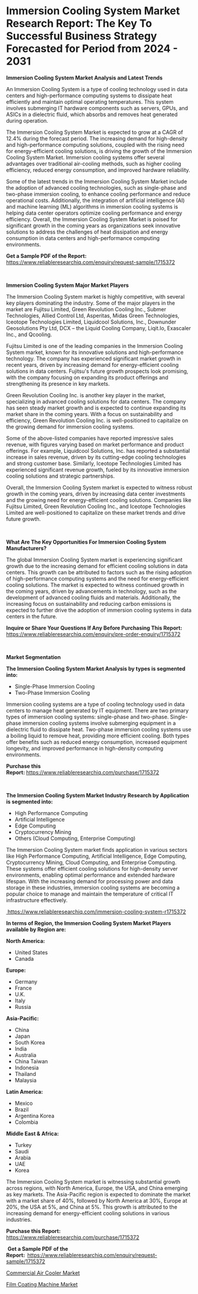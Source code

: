 <p><h1>Immersion Cooling System Market Research Report: The Key To Successful Business Strategy Forecasted for Period from 2024 - 2031</h1></p><p><strong>Immersion Cooling System Market Analysis and Latest Trends</strong></p>
<p><p>An Immersion Cooling System is a type of cooling technology used in data centers and high-performance computing systems to dissipate heat efficiently and maintain optimal operating temperatures. This system involves submerging IT hardware components such as servers, GPUs, and ASICs in a dielectric fluid, which absorbs and removes heat generated during operation.</p><p>The Immersion Cooling System Market is expected to grow at a CAGR of 12.4% during the forecast period. The increasing demand for high-density and high-performance computing solutions, coupled with the rising need for energy-efficient cooling solutions, is driving the growth of the Immersion Cooling System Market. Immersion cooling systems offer several advantages over traditional air-cooling methods, such as higher cooling efficiency, reduced energy consumption, and improved hardware reliability.</p><p>Some of the latest trends in the Immersion Cooling System Market include the adoption of advanced cooling technologies, such as single-phase and two-phase immersion cooling, to enhance cooling performance and reduce operational costs. Additionally, the integration of artificial intelligence (AI) and machine learning (ML) algorithms in immersion cooling systems is helping data center operators optimize cooling performance and energy efficiency. Overall, the Immersion Cooling System Market is poised for significant growth in the coming years as organizations seek innovative solutions to address the challenges of heat dissipation and energy consumption in data centers and high-performance computing environments.</p></p>
<p><strong>Get a Sample PDF of the Report:&nbsp;</strong> <a href="https://www.reliableresearchiq.com/enquiry/request-sample/1715372">https://www.reliableresearchiq.com/enquiry/request-sample/1715372</a></p>
<p>&nbsp;</p>
<p><strong>Immersion Cooling System Major Market Players</strong></p>
<p><p>The Immersion Cooling System market is highly competitive, with several key players dominating the industry. Some of the major players in the market are Fujitsu Limited, Green Revolution Cooling Inc., Submer Technologies, Allied Control Ltd, Asperitas, Midas Green Technologies, Iceotope Technologies Limited, Liquidcool Solutions, Inc., Downunder Geosolutions Pty Ltd, DCX – the Liquid Cooling Company, Liqit.Io, Exascaler Inc., and Qcooling.</p><p>Fujitsu Limited is one of the leading companies in the Immersion Cooling System market, known for its innovative solutions and high-performance technology. The company has experienced significant market growth in recent years, driven by increasing demand for energy-efficient cooling solutions in data centers. Fujitsu's future growth prospects look promising, with the company focusing on expanding its product offerings and strengthening its presence in key markets.</p><p>Green Revolution Cooling Inc. is another key player in the market, specializing in advanced cooling solutions for data centers. The company has seen steady market growth and is expected to continue expanding its market share in the coming years. With a focus on sustainability and efficiency, Green Revolution Cooling Inc. is well-positioned to capitalize on the growing demand for immersion cooling systems.</p><p>Some of the above-listed companies have reported impressive sales revenue, with figures varying based on market performance and product offerings. For example, Liquidcool Solutions, Inc. has reported a substantial increase in sales revenue, driven by its cutting-edge cooling technologies and strong customer base. Similarly, Iceotope Technologies Limited has experienced significant revenue growth, fueled by its innovative immersion cooling solutions and strategic partnerships.</p><p>Overall, the Immersion Cooling System market is expected to witness robust growth in the coming years, driven by increasing data center investments and the growing need for energy-efficient cooling solutions. Companies like Fujitsu Limited, Green Revolution Cooling Inc., and Iceotope Technologies Limited are well-positioned to capitalize on these market trends and drive future growth.</p></p>
<p>&nbsp;</p>
<p><strong>What Are The Key Opportunities For Immersion Cooling System Manufacturers?</strong></p>
<p><p>The global Immersion Cooling System market is experiencing significant growth due to the increasing demand for efficient cooling solutions in data centers. This growth can be attributed to factors such as the rising adoption of high-performance computing systems and the need for energy-efficient cooling solutions. The market is expected to witness continued growth in the coming years, driven by advancements in technology, such as the development of advanced cooling fluids and materials. Additionally, the increasing focus on sustainability and reducing carbon emissions is expected to further drive the adoption of immersion cooling systems in data centers in the future.</p></p>
<p><strong>Inquire or Share Your Questions If Any Before Purchasing This Report:</strong> <a href="https://www.reliableresearchiq.com/enquiry/pre-order-enquiry/1715372">https://www.reliableresearchiq.com/enquiry/pre-order-enquiry/1715372</a></p>
<p>&nbsp;</p>
<p><strong>Market Segmentation</strong></p>
<p><strong>The Immersion Cooling System Market Analysis by types is segmented into:</strong></p>
<p><ul><li>Single-Phase Immersion Cooling</li><li>Two-Phase Immersion Cooling</li></ul></p>
<p><p>Immersion cooling systems are a type of cooling technology used in data centers to manage heat generated by IT equipment. There are two primary types of immersion cooling systems: single-phase and two-phase. Single-phase immersion cooling systems involve submerging equipment in a dielectric fluid to dissipate heat. Two-phase immersion cooling systems use a boiling liquid to remove heat, providing more efficient cooling. Both types offer benefits such as reduced energy consumption, increased equipment longevity, and improved performance in high-density computing environments.</p></p>
<p><strong>Purchase this Report:&nbsp;</strong><a href="https://www.reliableresearchiq.com/purchase/1715372">https://www.reliableresearchiq.com/purchase/1715372</a></p>
<p>&nbsp;</p>
<p><strong>The Immersion Cooling System Market Industry Research by Application is segmented into:</strong></p>
<p><ul><li>High Performance Computing</li><li>Artificial Intelligence</li><li>Edge Computing</li><li>Cryptocurrency Mining</li><li>Others (Cloud Computing, Enterprise Computing)</li></ul></p>
<p><p>The Immersion Cooling System market finds application in various sectors like High Performance Computing, Artificial Intelligence, Edge Computing, Cryptocurrency Mining, Cloud Computing, and Enterprise Computing. These systems offer efficient cooling solutions for high-density server environments, enabling optimal performance and extended hardware lifespan. With the increasing demand for processing power and data storage in these industries, immersion cooling systems are becoming a popular choice to manage and maintain the temperature of critical IT infrastructure effectively.</p></p>
<p><a href="https://www.reliableresearchiq.com/immersion-cooling-system-r1715372">&nbsp;https://www.reliableresearchiq.com/immersion-cooling-system-r1715372</a></p>
<p><strong>In terms of Region, the Immersion Cooling System Market Players available by Region are:</strong></p>
<p>
    <p> <strong> North America: </strong>
        <ul>
            <li>United States</li>
            <li>Canada</li>
        </ul>
        </p> 
    <p> <strong> Europe: </strong>
        <ul>
            <li>Germany</li>
            <li>France</li>
            <li>U.K.</li>
            <li>Italy</li>
            <li>Russia</li>
        </ul>
        </p> 
    <p> <strong> Asia-Pacific: </strong>
        <ul>
            <li>China</li>
            <li>Japan</li>
            <li>South Korea</li>
            <li>India</li>
            <li>Australia</li>
            <li>China Taiwan</li>
            <li>Indonesia</li>
            <li>Thailand</li>
            <li>Malaysia</li>
        </ul>
        </p> 
    <p> <strong> Latin America: </strong>
        <ul>
            <li>Mexico</li>
            <li>Brazil</li>
            <li>Argentina Korea</li>
            <li>Colombia</li>
        </ul>
        </p> 
    <p> <strong> Middle East & Africa: </strong>
        <ul>
            <li>Turkey</li>
            <li>Saudi</li>
            <li>Arabia</li>
            <li>UAE</li>
            <li>Korea</li>
        </ul>
    </p>
    </p>
<p><p>The Immersion Cooling System market is witnessing substantial growth across regions, with North America, Europe, the USA, and China emerging as key markets. The Asia-Pacific region is expected to dominate the market with a market share of 40%, followed by North America at 30%, Europe at 20%, the USA at 5%, and China at 5%. This growth is attributed to the increasing demand for energy-efficient cooling solutions in various industries.</p></p>
<p><strong>Purchase this Report: </strong><a href="https://www.reliableresearchiq.com/purchase/1715372">https://www.reliableresearchiq.com/purchase/1715372</a></p>
<p>&nbsp;<strong>Get a Sample PDF of the Report:&nbsp;&nbsp;</strong><a href="https://www.reliableresearchiq.com/enquiry/request-sample/1715372">https://www.reliableresearchiq.com/enquiry/request-sample/1715372</a></p>
<p><strong></strong></p>
<p><p><a href="https://github.com/FredaSauer/Market-Research-Report-List-1/blob/main/commercial-air-cooler-market.md">Commercial Air Cooler Market</a></p><p><a href="https://github.com/arabintang013/Market-Research-Report-List-1/blob/main/film-coating-machine-market.md">Film Coating Machine Market</a></p></p>